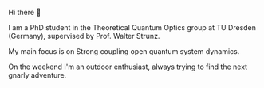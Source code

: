 Hi there 👋

I am a PhD student in the Theoretical Quantum Optics group at TU Dresden (Germany), supervised by Prof. Walter Strunz.

My main focus is on Strong coupling open quantum system dynamics. 


On the weekend I'm an outdoor enthusiast, always trying to find the next gnarly adventure. 
